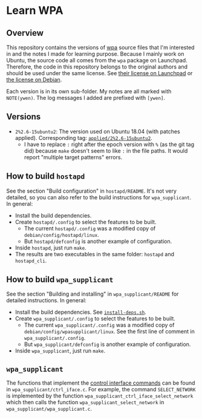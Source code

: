 # Learn WPA

## Overview

This repository contains the versions of [wpa](https://launchpad.net/ubuntu/+source/wpa) source files that I'm interested in and the notes I made for learning purpose. Because I mainly work on Ubuntu, the source code all comes from the `wpa` package on Launchpad. Therefore, the code in this repository belongs to the original authors and should be used under the same license. See [their license on Launchpad](https://git.launchpad.net/ubuntu/+source/wpa/tree/COPYING) or [the license on Debian](https://salsa.debian.org/debian/wpa/-/blob/debian/unstable/COPYING?ref_type=heads).

Each version is in its own sub-folder. My notes are all marked with `NOTE(ywen)`. The log messages I added are prefixed with `[ywen]`.

## Versions

- `2%2.6-15ubuntu2`: The version used on Ubuntu 18.04 (with patches applied). Corresponding tag: [`applied/2%2.6-15ubuntu2`](https://git.launchpad.net/ubuntu/+source/wpa/tag/?h=applied/2%252.6-15ubuntu2).
  - I have to replace `:` right after the epoch version with `%` (as the git tag did) because `make` doesn't seem to like `:` in the file paths. It would report "multiple target patterns" errors.

## How to build `hostapd`

See the section "Build configuration" in `hostapd/README`. It's not very detailed, so you can also refer to the build instructions for `wpa_supplicant`. In general:
- Install the build dependencies.
- Create `hostapd/.config` to select the features to be built.
  - The current `hostapd/.config` was a modified copy of `debian/config/hostapd/linux`.
  - But `hostapd/defconfig` is another example of configuration.
- Inside `hostapd`, just run `make`.
- The results are two executables in the same folder: `hostapd` and `hostapd_cli`.

## How to build `wpa_supplicant`

See the section "Building and installing" in `wpa_supplicant/README` for detailed instructions. In general:
- Install the build dependencies. See [`install-deps.sh`](./install-deps.sh).
- Create `wpa_supplicant/.config` to select the features to be built.
  - The current `wpa_supplicant/.config` was a modified copy of `debian/config/wpasupplicant/linux`. See the first line of comment in `wpa_supplicant/.config`.
  - But `wpa_supplicant/defconfig` is another example of configuration.
- Inside `wpa_supplicant`, just run `make`.

## `wpa_supplicant`

The functions that implement the [control interface commands](https://w1.fi/wpa_supplicant/devel/ctrl_iface_page.html) can be found in `wpa_supplicant/ctrl_iface.c`. For example, the command `SELECT_NETWORK` is implemented by the function `wpa_supplicant_ctrl_iface_select_network` which then calls the function `wpa_supplicant_select_network` in `wpa_supplicant/wpa_supplicant.c`.
